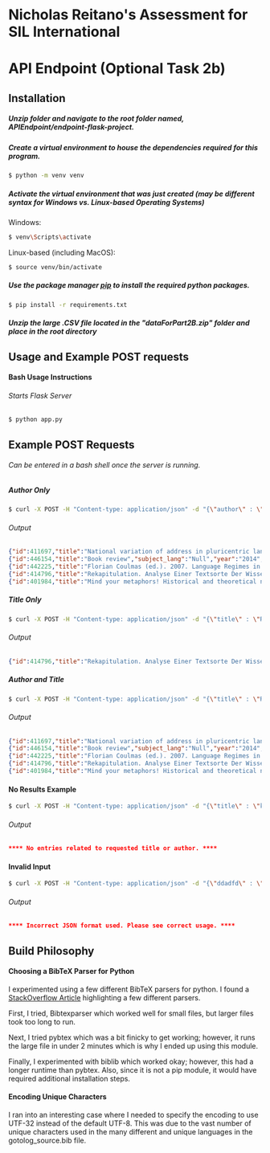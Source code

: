 # Nicholas Reitano's Assessment for SIL International

# API Endpoint (Optional Task 2b)
## Installation

##### Unzip folder and navigate to the root folder named, APIEndpoint/endpoint-flask-project.

##### Create a virtual environment to house the dependencies required for this program.

````bash
$ python -m venv venv
````

##### Activate the virtual environment that was just created (may be different syntax for Windows vs. Linux-based Operating Systems)

Windows:
````bash
$ venv\Scripts\activate

````
Linux-based (including MacOS): 
````bash
$ source venv/bin/activate
````

##### Use the package manager [pip](https://pip.pypa.io/en/stable/) to install the required python packages.

```bash
$ pip install -r requirements.txt
```

##### Unzip the large .CSV file located in the "dataForPart2B.zip" folder and place in the root directory

## Usage and Example POST requests

#### Bash Usage Instructions
###### Starts Flask Server 
```bash
$ python app.py
```

## Example POST Requests
###### Can be entered in a bash shell once the server is running.

##### Author Only
````bash 
$ curl -X POST -H "Content-type: application/json" -d "{\"author\" : \"Kretzenbacher\"}" "localhost:8545/pull-data"
````

###### Output
````json
{"id":411697,"title":"National variation of address in pluricentric languages: The examples of Swedish and German","subject_lang":"Swedish [swe] (computerized assignment from \"swedish\")","year":"2013","author":"[Person('Norrby, Catrin'), Person('Kretzenbacher, Heinz L.')]"}
{"id":446154,"title":"Book review","subject_lang":"Null","year":"2014","author":"[Person('Kretzenbacher, Heinz L.')]"}
{"id":442225,"title":"Florian Coulmas (ed.). 2007. Language Regimes in Transformation. Future Prospects for German and Japanese in Science, Economy, and Politics (Contributions to the Sociology of Language 93). Berlin, New York: Mouton de Gruyter. xi, 216 p","subject_lang":"Japanese [jpn] (computerized assignment from \"not among and not eastern and japanese\")","year":"2010","author":"[Person('Kretzenbacher, Heinz L.')]"}
{"id":414796,"title":"Rekapitulation. Analyse Einer Textsorte Der Wissenschaftlichen Fachsprache","subject_lang":"Null","year":"1991","author":"[Person('Kretzenbacher, Heinz Leonhard')]"}
{"id":401984,"title":"Mind your metaphors! Historical and theoretical notes toward a constructivist theory of metaphor in scientific communication","subject_lang":"Null","year":"1997","author":"[Person('Kretzenbacher, Heinz L.')]"}
````

##### Title Only
````bash 
$ curl -X POST -H "Content-type: application/json" -d "{\"title\" : \"Rekapitulation\" }" "localhost:8545/pull-data"
````

###### Output
````json
{"id":414796,"title":"Rekapitulation. Analyse Einer Textsorte Der Wissenschaftlichen Fachsprache","subject_lang":"Null","year":"1991","author":"[Person('Kretzenbacher, Heinz Leonhard')]"}
````

##### Author and Title
````bash 
$ curl -X POST -H "Content-type: application/json" -d "{\"title\" : \"Rekapitulation\", \"author\" : \"Kretzenbacher\"}" "localhost:8545/pull-data"
````
###### Output
````json
{"id":411697,"title":"National variation of address in pluricentric languages: The examples of Swedish and German","subject_lang":"Swedish [swe] (computerized assignment from \"swedish\")","year":"2013","author":"[Person('Norrby, Catrin'), Person('Kretzenbacher, Heinz L.')]"}
{"id":446154,"title":"Book review","subject_lang":"Null","year":"2014","author":"[Person('Kretzenbacher, Heinz L.')]"}
{"id":442225,"title":"Florian Coulmas (ed.). 2007. Language Regimes in Transformation. Future Prospects for German and Japanese in Science, Economy, and Politics (Contributions to the Sociology of Language 93). Berlin, New York: Mouton de Gruyter. xi, 216 p","subject_lang":"Japanese [jpn] (computerized assignment from \"not among and not eastern and japanese\")","year":"2010","author":"[Person('Kretzenbacher, Heinz L.')]"}
{"id":414796,"title":"Rekapitulation. Analyse Einer Textsorte Der Wissenschaftlichen Fachsprache","subject_lang":"Null","year":"1991","author":"[Person('Kretzenbacher, Heinz Leonhard')]"}
{"id":401984,"title":"Mind your metaphors! Historical and theoretical notes toward a constructivist theory of metaphor in scientific communication","subject_lang":"Null","year":"1997","author":"[Person('Kretzenbacher, Heinz L.')]"}
````

#### No Results Example
````bash 
$ curl -X POST -H "Content-type: application/json" -d "{\"title\" : \"kljadsflkjadsklahdjuthqajkerfldskjfhajkrhtajkdfakldjfad\", \"author\" : \"qwertyqu\"}" "localhost:8545/pull-data"
````

###### Output
````json
**** No entries related to requested title or author. ****
````

#### Invalid Input
````bash 
$ curl -X POST -H "Content-type: application/json" -d "{\"ddadfd\" : \"Cognitive Socio\"}" "localhost:8545/pull-data"
````
###### Output
````json
**** Incorrect JSON format used. Please see correct usage. ****
````

## Build Philosophy

#### Choosing a BibTeX Parser for Python
I experimented using a few different BibTeX parsers for python. I found a [StackOverflow Article](https://stackoverflow.com/questions/30768745/is-there-a-reliable-python-library-for-taking-a-bibtex-entry-and-outputting-it-i) highlighting a few different parsers. 

First, I tried, Bibtexparser which worked well for small files, but larger files took too long to run. 

Next, I tried pybtex which was a bit finicky to get working; however, it runs the large file in under 2 minutes which is why I ended up using this module. 

Finally, I experimented with biblib which worked okay; however, this had a longer runtime than pybtex. Also, since it is not a pip module, it would have required additional installation steps. 

#### Encoding Unique Characters
I ran into an interesting case where I needed to specify the encoding to use UTF-32 instead of the default UTF-8. This was due to the vast number of unique characters used in the many different and unique languages in the gotolog_source.bib file. 
 
